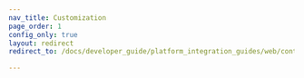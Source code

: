 ```yaml
---
nav_title: Customization
page_order: 1
config_only: true
layout: redirect
redirect_to: /docs/developer_guide/platform_integration_guides/web/content_cards/customization/custom_ui/

---
```

